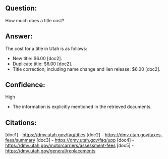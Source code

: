 ## Question: 
How much does a title cost?
## Answer: 
The cost for a title in Utah is as follows:
- New title: $6.00 [doc2].
- Duplicate title: $6.00 [doc2].
- Title correction, including name change and lien release: $6.00 [doc2].

## Confidence: 
High
- The information is explicitly mentioned in the retrieved documents.

## Citations:
[doc1] - https://dmv.utah.gov/faq/titles
[doc2] - https://dmv.utah.gov/taxes-fees/summary
[doc3] - https://dmv.utah.gov/faq/upp
[doc4] - https://dmv.utah.gov/motorcarriers/assessment-fees
[doc5] - https://dmv.utah.gov/general/replacements
